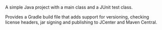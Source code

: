 A simple Java project with a main class and a JUnit test class.

Provides a Gradle build file that adds support for versioning, checking license headers, jar signing and publishing to JCenter and Maven Central.

